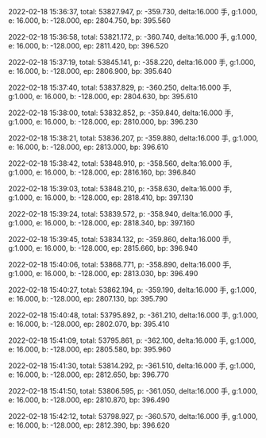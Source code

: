 2022-02-18 15:36:37, total: 53827.947, p: -359.730, delta:16.000 手, g:1.000, e: 16.000, b: -128.000, ep: 2804.750, bp: 395.560

2022-02-18 15:36:58, total: 53821.172, p: -360.740, delta:16.000 手, g:1.000, e: 16.000, b: -128.000, ep: 2811.420, bp: 396.520

2022-02-18 15:37:19, total: 53845.141, p: -358.220, delta:16.000 手, g:1.000, e: 16.000, b: -128.000, ep: 2806.900, bp: 395.640

2022-02-18 15:37:40, total: 53837.829, p: -360.250, delta:16.000 手, g:1.000, e: 16.000, b: -128.000, ep: 2804.630, bp: 395.610

2022-02-18 15:38:00, total: 53832.852, p: -359.840, delta:16.000 手, g:1.000, e: 16.000, b: -128.000, ep: 2810.000, bp: 396.230

2022-02-18 15:38:21, total: 53836.207, p: -359.880, delta:16.000 手, g:1.000, e: 16.000, b: -128.000, ep: 2813.000, bp: 396.610

2022-02-18 15:38:42, total: 53848.910, p: -358.560, delta:16.000 手, g:1.000, e: 16.000, b: -128.000, ep: 2816.160, bp: 396.840

2022-02-18 15:39:03, total: 53848.210, p: -358.630, delta:16.000 手, g:1.000, e: 16.000, b: -128.000, ep: 2818.410, bp: 397.130

2022-02-18 15:39:24, total: 53839.572, p: -358.940, delta:16.000 手, g:1.000, e: 16.000, b: -128.000, ep: 2818.340, bp: 397.160

2022-02-18 15:39:45, total: 53834.132, p: -359.860, delta:16.000 手, g:1.000, e: 16.000, b: -128.000, ep: 2815.660, bp: 396.940

2022-02-18 15:40:06, total: 53868.771, p: -358.890, delta:16.000 手, g:1.000, e: 16.000, b: -128.000, ep: 2813.030, bp: 396.490

2022-02-18 15:40:27, total: 53862.194, p: -359.190, delta:16.000 手, g:1.000, e: 16.000, b: -128.000, ep: 2807.130, bp: 395.790

2022-02-18 15:40:48, total: 53795.892, p: -361.210, delta:16.000 手, g:1.000, e: 16.000, b: -128.000, ep: 2802.070, bp: 395.410

2022-02-18 15:41:09, total: 53795.861, p: -362.100, delta:16.000 手, g:1.000, e: 16.000, b: -128.000, ep: 2805.580, bp: 395.960

2022-02-18 15:41:30, total: 53814.292, p: -361.510, delta:16.000 手, g:1.000, e: 16.000, b: -128.000, ep: 2812.650, bp: 396.770

2022-02-18 15:41:50, total: 53806.595, p: -361.050, delta:16.000 手, g:1.000, e: 16.000, b: -128.000, ep: 2810.870, bp: 396.490

2022-02-18 15:42:12, total: 53798.927, p: -360.570, delta:16.000 手, g:1.000, e: 16.000, b: -128.000, ep: 2812.390, bp: 396.620